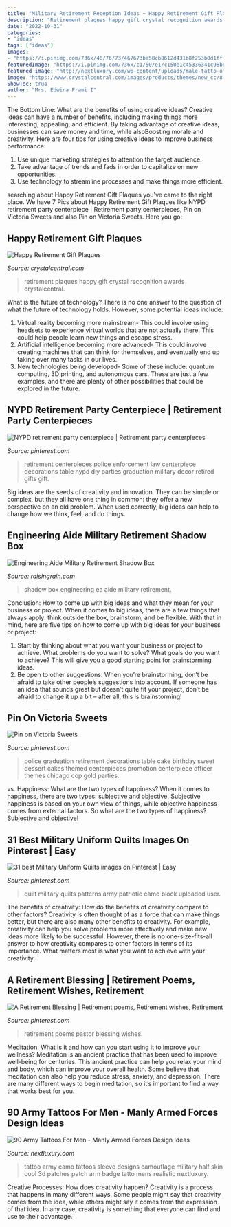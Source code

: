 ```yaml
---
title: "Military Retirement Reception Ideas ~ Happy Retirement Gift Plaques"
description: "Retirement plaques happy gift crystal recognition awards crystalcentral"
date: "2022-10-31"
categories:
- "ideas"
tags: ["ideas"]
images:
- "https://i.pinimg.com/736x/46/76/73/467673ba58cb8612d431b8f253b0d1ff.jpg"
featuredImage: "https://i.pinimg.com/736x/c1/50/e1/c150e1c45336341c98be7cdc38dd1458.jpg"
featured_image: "http://nextluxury.com/wp-content/uploads/male-tatto-of-army-badge-patch-on-upper-arm-ripped-skin-design.jpg"
image: "https://www.crystalcentral.com/images/products/themes/new_cc/8-detail-happy-retirement-gift-plaques.jpg?v=1008"
ShowToc: true
author: "Mrs. Edwina Frami I"
---
```



The Bottom Line: What are the benefits of using creative ideas?
Creative ideas can have a number of benefits, including making things more interesting, appealing, and efficient. By taking advantage of creative ideas, businesses can save money and time, while alsoBoosting morale and creativity. Here are four tips for using creative ideas to improve business performance: 
1. Use unique marketing strategies to attention the target audience.
2. Take advantage of trends and fads in order to capitalize on new opportunities.
3. Use technology to streamline processes and make things more efficient. 

	

		
searching about Happy Retirement Gift Plaques you've came to the right place. We have 7 Pics about Happy Retirement Gift Plaques like NYPD retirement party centerpiece | Retirement party centerpieces, Pin on Victoria Sweets and also Pin on Victoria Sweets. Here you go:
		
    
## Happy Retirement Gift Plaques

<img loading=lazy src="https://www.crystalcentral.com/images/products/themes/new_cc/8-detail-happy-retirement-gift-plaques.jpg?v=1008" onerror="this.onerror=null;this.src='https://tse1.mm.bing.net/th?id=OIP.w6T4UuXwkUvXdBoJuFt1DwHaE1&amp;pid=15.1';" alt="Happy Retirement Gift Plaques">

_Source: crystalcentral.com_

>retirement plaques happy gift crystal recognition awards crystalcentral. 

	

What is the future of technology?
There is no one answer to the question of what the future of technology holds. However, some potential ideas include: 

1. Virtual reality becoming more mainstream- This could involve using headsets to experience virtual worlds that are not actually there. This could help people learn new things and escape stress. 
2. Artificial intelligence becoming more advanced- This could involve creating machines that can think for themselves, and eventually end up taking over many tasks in our lives. 
3. New technologies being developed- Some of these include: quantum computing, 3D printing, and autonomous cars. These are just a few examples, and there are plenty of other possibilities that could be explored in the future.

    
## NYPD Retirement Party Centerpiece | Retirement Party Centerpieces

<img loading=lazy src="https://i.pinimg.com/736x/5c/2c/59/5c2c5998f62bf1989824be4d238d3489--retirement-party-centerpieces-retirement-parties.jpg" onerror="this.onerror=null;this.src='https://tse4.mm.bing.net/th?id=OIP.ZELCmAvf6q5Y23_X5BNWjAHaNL&amp;pid=15.1';" alt="NYPD retirement party centerpiece | Retirement party centerpieces">

_Source: pinterest.com_

>retirement centerpieces police enforcement law centerpiece decorations table nypd diy parties graduation military decor retired gifts gift. 

	

Big ideas are the seeds of creativity and innovation. They can be simple or complex, but they all have one thing in common: they offer a new perspective on an old problem. When used correctly, big ideas can help to change how we think, feel, and do things.

    
## Engineering Aide Military Retirement Shadow Box

<img loading=lazy src="https://www.raisingrain.com/uploads/2/1/2/9/21291404/s276376470948382617_p97_i7_w555.jpeg" onerror="this.onerror=null;this.src='https://tse2.mm.bing.net/th?id=OIP.zVX_9Mbi3vw-5NF1ASYrOwHaMz&amp;pid=15.1';" alt="Engineering Aide Military Retirement Shadow Box">

_Source: raisingrain.com_

>shadow box engineering ea aide military retirement. 

	

Conclusion: How to come up with big ideas and what they mean for your business or project.
When it comes to big ideas, there are a few things that always apply: think outside the box, brainstorm, and be flexible. With that in mind, here are five tips on how to come up with big ideas for your business or project: 
1. Start by thinking about what you want your business or project to achieve. What problems do you want to solve? What goals do you want to achieve? This will give you a good starting point for brainstorming ideas. 
2. Be open to other suggestions. When you’re brainstorming, don’t be afraid to take other people’s suggestions into account. If someone has an idea that sounds great but doesn’t quite fit your project, don’t be afraid to change it up a bit – after all, this is brainstorming! 

    
## Pin On Victoria Sweets

<img loading=lazy src="https://i.pinimg.com/736x/46/76/73/467673ba58cb8612d431b8f253b0d1ff.jpg" onerror="this.onerror=null;this.src='https://tse4.mm.bing.net/th?id=OIP.zzlFLTaiV9HqKF65_ZZ47QHaJ3&amp;pid=15.1';" alt="Pin on Victoria Sweets">

_Source: pinterest.com_

>police graduation retirement decorations table cake birthday sweet dessert cakes themed centerpieces promotion centerpiece officer themes chicago cop gold parties. 

	

vs. Happiness: What are the two types of happiness?
When it comes to happiness, there are two types: subjective and objective. Subjective happiness is based on your own view of things, while objective happiness comes from external factors. So what are the two types of happiness? Subjective and objective!

    
## 31 Best Military Uniform Quilts Images On Pinterest | Easy

<img loading=lazy src="https://i.pinimg.com/736x/c1/50/e1/c150e1c45336341c98be7cdc38dd1458.jpg" onerror="this.onerror=null;this.src='https://tse3.mm.bing.net/th?id=OIP.E6Cx7cKoZfO1IO2v6qX8WQHaJ4&amp;pid=15.1';" alt="31 best Military Uniform Quilts images on Pinterest | Easy">

_Source: pinterest.com_

>quilt military quilts patterns army patriotic camo block uploaded user. 

	

The benefits of creativity: How do the benefits of creativity compare to other factors?
Creativity is often thought of as a force that can make things better, but there are also many other benefits to creativity. For example, creativity can help you solve problems more effectively and make new ideas more likely to be successful. However, there is no one-size-fits-all answer to how creativity compares to other factors in terms of its importance. What matters most is what you want to achieve with your creativity.

    
## A Retirement Blessing | Retirement Poems, Retirement Wishes, Retirement

<img loading=lazy src="https://i.pinimg.com/736x/91/26/68/912668900ed1b15b852f78b756a0bc5f--pastor-retirement-party-ideas-retirement-poems.jpg" onerror="this.onerror=null;this.src='https://tse1.mm.bing.net/th?id=OIP.5nNQ4Gja3CkK6nE2O3sJvQHaJx&amp;pid=15.1';" alt="A Retirement Blessing | Retirement poems, Retirement wishes, Retirement">

_Source: pinterest.com_

>retirement poems pastor blessing wishes. 

	

Meditation: What is it and how can you start using it to improve your wellness?
Meditation is an ancient practice that has been used to improve well-being for centuries. This ancient practice can help you relax your mind and body, which can improve your overall health. Some believe that meditation can also help you reduce stress, anxiety, and depression. There are many different ways to begin meditation, so it’s important to find a way that works best for you.

    
## 90 Army Tattoos For Men - Manly Armed Forces Design Ideas

<img loading=lazy src="http://nextluxury.com/wp-content/uploads/male-tatto-of-army-badge-patch-on-upper-arm-ripped-skin-design.jpg" onerror="this.onerror=null;this.src='https://tse1.mm.bing.net/th?id=OIP.RmKsUQem2lA-pt2KJi5l8QHaHa&amp;pid=15.1';" alt="90 Army Tattoos For Men - Manly Armed Forces Design Ideas">

_Source: nextluxury.com_

>tattoo army camo tattoos sleeve designs camouflage military half skin cool 3d patches patch arm badge tatto mens realistic nextluxury. 

	

Creative Processes: How does creativity happen?
Creativity is a process that happens in many different ways. Some people might say that creativity comes from the idea, while others might say it comes from the expression of that idea. In any case, creativity is something that everyone can find and use to their advantage.

